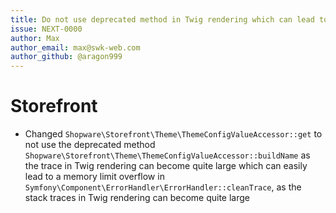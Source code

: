 ```yaml
---
title: Do not use deprecated method in Twig rendering which can lead to a memory limit overflow
issue: NEXT-0000
author: Max
author_email: max@swk-web.com
author_github: @aragon999
---
```

# Storefront
* Changed `Shopware\Storefront\Theme\ThemeConfigValueAccessor::get` to not use the deprecated method `Shopware\Storefront\Theme\ThemeConfigValueAccessor::buildName` as the trace in Twig rendering can become quite large which can easily lead to a memory limit overflow in `Symfony\Component\ErrorHandler\ErrorHandler::cleanTrace`, as the stack traces in Twig rendering can become quite large
